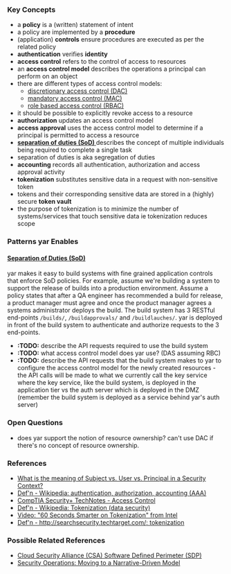 ### Key Concepts
* a **policy** is a (written) statement of intent
* a policy are implemented by a **procedure**
* (application) **controls** ensure procedures are executed
as per the related policy
* **authentication** verifies **identity**
* **access control** refers to the control of access to resources
* an **access control model** describes the operations
a principal can perform on an object
* there are different types of access control models:
  * [discretionary access control (DAC)](http://en.wikipedia.org/wiki/Discretionary_access_control)
  * [mandatory access control (MAC)](http://en.wikipedia.org/wiki/Mandatory_access_control)
  * [role based access control (RBAC)](http://en.wikipedia.org/wiki/Role_based_access_control)
* it should be possible to explicitly revoke access to a resource
* **authorization** updates an access control model
* **access approval** uses the access control model to determine
if a principal is permitted to access a resource
* **[separation of duties (SoD) ](http://en.wikipedia.org/wiki/Separation_of_duties)**
describes the concept of multiple individuals being required to complete a single task
* separation of duties is aka segregation of duties
* **accounting** records all authentication, authorization
and access approval activity
* **tokenization** substitutes sensitive data in a request with non-sensitive token
* tokens and their corresponding sensitive data are stored
in a (highly) secure **token vault**
* the purpose of tokenization is to minimize the number
of systems/services that touch sensitive data
ie tokenization reduces scope

### Patterns yar Enables
#### [Separation of Duties (SoD) ](http://en.wikipedia.org/wiki/Separation_of_duties)
yar makes it easy to build systems with fine grained application controls
that enforce SoD policies. For example, assume we're building a system
to support the release of builds into a production environment.
Assume a policy states
that after a QA engineer has recommended a build for release, a product
manager must agree and once the product manager agrees a systems administrator
deploys the build.
The build system has 3 RESTful end-points `/builds/`,
`/buildapprovals/` and `/buildlauches/`.
yar is deployed in front of the build system to authenticate and authorize
requests to the 3 end-points.

* **:TODO:** describe the API requests required to use the build system
* **:TODO:** what access control model does yar use? (DAS assuming RBC)
* **:TODO:** describe the API requests that the build system makes to yar to configure the
  access control model for the newly created resources - the API calls will
  be made to what we currently call the key service where the key service, like
  the build system, is deployed in the application tier vs the auth server
  which is deployed in the DMZ
  (remember the build system is deployed as a service behind yar's auth server)

### Open Questions
* does yar support the notion of resource ownership? can't use DAC
if there's no concept of resource ownership.

### References
* [What is the meaning of Subject vs. User vs. Principal in a Security Context?](http://stackoverflow.com/questions/4989063/what-is-the-meaning-of-subject-vs-user-vs-principal-in-a-security-context)
* [Def'n - Wikipedia: authentication, authorization, accounting (AAA)](http://en.wikipedia.org/wiki/AAA_protocol)
* [CompTIA Security+ TechNotes - Access Control](http://www.techexams.net/technotes/securityplus/mac_dac_rbac.shtml)
* [Def'n - Wikipedia: Tokenization (data security)](http://en.wikipedia.org/wiki/Tokenization_(data_security))
* [Video: "60 Seconds Smarter on Tokenization" from Intel](https://www.youtube.com/watch?feature=player_embedded&v=-DqCtdc30LY)
* [Def'n - http://searchsecurity.techtarget.com/: tokenization](http://searchsecurity.techtarget.com/definition/tokenization)

### Possible Related References
* [Cloud Security Alliance (CSA) Software Defined Perimeter (SDP)](https://cloudsecurityalliance.org/research/sdp/)
* [Security Operations: Moving to a Narrative-Driven Model](http://www.securityweek.com/security-operations-moving-narrative-driven-model)
